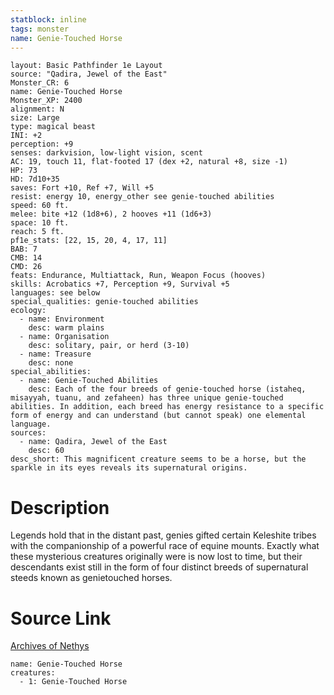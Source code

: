 ```yaml
---
statblock: inline
tags: monster
name: Genie-Touched Horse
---
```

```statblock
layout: Basic Pathfinder 1e Layout
source: "Qadira, Jewel of the East"
Monster_CR: 6
name: Genie-Touched Horse
Monster_XP: 2400
alignment: N
size: Large
type: magical beast
INI: +2
perception: +9
senses: darkvision, low-light vision, scent
AC: 19, touch 11, flat-footed 17 (dex +2, natural +8, size -1)
HP: 73
HD: 7d10+35
saves: Fort +10, Ref +7, Will +5
resist: energy 10, energy_other see genie-touched abilities
speed: 60 ft.
melee: bite +12 (1d8+6), 2 hooves +11 (1d6+3)
space: 10 ft.
reach: 5 ft.
pf1e_stats: [22, 15, 20, 4, 17, 11]
BAB: 7
CMB: 14
CMD: 26
feats: Endurance, Multiattack, Run, Weapon Focus (hooves)
skills: Acrobatics +7, Perception +9, Survival +5
languages: see below
special_qualities: genie-touched abilities
ecology:
  - name: Environment
    desc: warm plains
  - name: Organisation
    desc: solitary, pair, or herd (3-10)
  - name: Treasure
    desc: none
special_abilities:
  - name: Genie-Touched Abilities
    desc: Each of the four breeds of genie-touched horse (istaheq, misayyah, tuanu, and zefaheen) has three unique genie-touched abilities. In addition, each breed has energy resistance to a specific form of energy and can understand (but cannot speak) one elemental language.
sources:
  - name: Qadira, Jewel of the East
    desc: 60
desc_short: This magnificent creature seems to be a horse, but the sparkle in its eyes reveals its supernatural origins.
```
# Description
Legends hold that in the distant past, genies gifted certain Keleshite tribes with the companionship of a powerful race of equine mounts. Exactly what these mysterious creatures originally were is now lost to time, but their descendants exist still in the form of four distinct breeds of supernatural steeds known as genietouched horses. 
# Source Link
[Archives of Nethys](https://aonprd.com/MonsterDisplay.aspx?ItemName=Genie-Touched%20Horse)
```encounter-table
name: Genie-Touched Horse
creatures:
  - 1: Genie-Touched Horse
```
